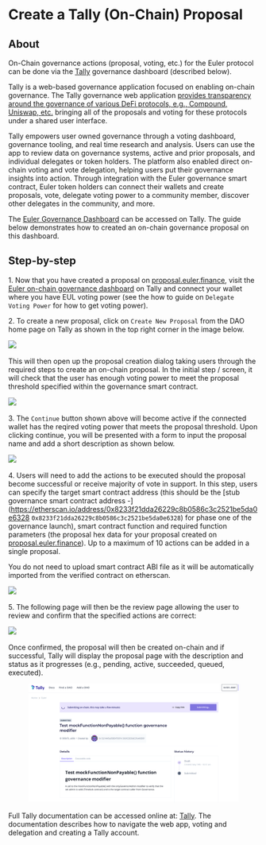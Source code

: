 # Create a Tally (On-Chain) Proposal

## About

On-Chain governance actions (proposal, voting, etc.) for the Euler protocol can be done via the [Tally](create-a-tally-on-chain-proposal.md#tally) governance dashboard (described below).

Tally is a web-based governance application focused on enabling on-chain governance. The Tally governance web application [provides transparency around the governance of various DeFi protocols, e.g., Compound, Uniswap, etc.](https://docs.tally.xyz/) bringing all of the proposals and voting for these protocols under a shared user interface.

Tally empowers user owned governance through a voting dashboard, governance tooling, and real time research and analysis. Users can use the app to review data on governance systems, active and prior proposals, and individual delegates or token holders. The platform also enabled direct on-chain voting and vote delegation, helping users put their governance insights into action. Through integration with the Euler governance smart contract, Euler token holders can connect their wallets and create proposals, vote, delegate voting power to a community member, discover other delegates in the community, and more.

The [Euler Governance Dashboard](https://www.tally.xyz/governance/eip155:1:0xd8E2114f6bCbaee83CDEB1bD6650a28BBcF144D5) can be accessed on Tally. The guide below demonstrates how to created an on-chain governance proposal on this dashboard.



## Step-by-step

1\. Now that you have created a proposal on [proposal.euler.finance](proposal.euler.finance), visit the [Euler on-chain governance dashboard](https://www.tally.xyz/governance/eip155:1:0xd8E2114f6bCbaee83CDEB1bD6650a28BBcF144D5) on Tally and connect your wallet where you have EUL voting power (see the how to guide on `Delegate Voting Power` for how to get voting power).

2\. To create a new proposal, click on `Create New Proposal` from the DAO home page on Tally as shown in the top right corner in the image below.

![](../../.gitbook/governance/dao\_1\_tally\_2.png)

This will then open up the proposal creation dialog taking users through the required steps to create an on-chain proposal. In the initial step / screen, it will check that the user has enough voting power to meet the proposal threshold specified within the governance smart contract.

![](../../.gitbook/governance/new\_proposal\_1.png)

3\. The `Continue` button shown above will become active if the connected wallet has the reqired voting power that meets the proposal threshold. Upon clicking continue, you will be presented with a form to input the proposal name and add a short description as shown below.

![](../../.gitbook/governance/new\_proposal\_2.png)

4\. Users will need to add the actions to be executed should the proposal become successful or receive majority of vote in support. In this step, users can specify the target smart contract address (this should be the [stub governance smart contract address -](https://etherscan.io/address/0x8233f21dda26229c8b0586c3c2521be5da0e6328 `0x8233f21dda26229c8b0586c3c2521be5da0e6328`) for phase one of the governance launch), smart contract function and required function parameters (the proposal hex data for your proposal created on [proposal.euler.finance](proposal.euler.finance)). Up to a maximum of 10 actions can be added in a single proposal.

You do not need to upload smart contract ABI file as it will be automatically imported from the verified contract on etherscan.

![](../../.gitbook/governance/new\_proposal\_3.png)

5\. The following page will then be the review page allowing the user to review and confirm that the specified actions are correct:

![](../../.gitbook/governance/new\_proposal\_review.png)

Once confirmed, the proposal will then be created on-chain and if successful, Tally will display the proposal page with the description and status as it progresses (e.g., pending, active, succeeded, queued, executed).

&#x20;

<figure><img src="../../.gitbook/governance/new_proposal_submitted.png" alt=""><figcaption></figcaption></figure>

Full Tally documentation can be accessed online at: [Tally](https://docs.withtally.com). The documentation describes how to navigate the web app, voting and delegation and creating a Tally account.
